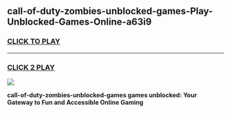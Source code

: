 
## call-of-duty-zombies-unblocked-games-Play-Unblocked-Games-Online-a63i9
<h3>
<a href="https://premium76.site?title=call-of-duty-zombies-unblocked-games&ref=25A">CLICK TO PLAY</a></h3>
<hr>

<h3>
<a href="https://premium76.site?title=call-of-duty-zombies-unblocked-games&ref=25A">CLICK 2 PLAY</a>
  
</h3>

<a href="https://premium76.site?title=call-of-duty-zombies-unblocked-games&ref=25A"><img src="https://clearcache.store/games.png"></a>


**call-of-duty-zombies-unblocked-games games unblocked: Your Gateway to Fun and Accessible Online Gaming**
